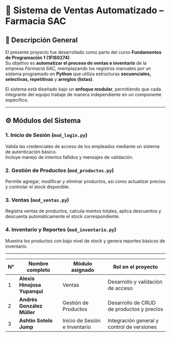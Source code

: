 # 💊 Sistema de Ventas Automatizado – Farmacia SAC

## 🧩 Descripción General
El presente proyecto fue desarrollado como parte del curso **Fundamentos de Programación 1 (1FIS0274)**.  
Su objetivo es **automatizar el proceso de ventas e inventario** de la empresa *Farmacia SAC*, reemplazando los registros manuales por un sistema programado en **Python** que utiliza estructuras **secuenciales, selectivas, repetitivas** y **arreglos (listas)**.

El sistema está diseñado bajo un **enfoque modular**, permitiendo que cada integrante del equipo trabaje de manera independiente en un componente específico.

---

## ⚙️ Módulos del Sistema

### 1. Inicio de Sesión (`mod_login.py`)
Valida las credenciales de acceso de los empleados mediante un sistema de autenticación básico.  
Incluye manejo de intentos fallidos y mensajes de validación.  

### 2. Gestión de Productos (`mod_productos.py`)
Permite agregar, modificar y eliminar productos, así como actualizar precios y controlar el stock disponible.

### 3. Ventas (`mod_ventas.py`)
Registra ventas de productos, calcula montos totales, aplica descuentos y descuenta automáticamente el stock correspondiente.

### 4. Inventario y Reportes (`mod_inventario.py`)
Muestra los productos con bajo nivel de stock y genera reportes básicos de inventario.

---

| N° | Nombre completo              | Módulo asignado                | Rol en el proyecto                         |
| -- | ---------------------------- | --------------------           | ------------------------------------------ |
| 1  | **Alexis Hinojosa Yupanqui** | Ventas                         | Desarrollo y validación de acceso          |
| 2  | **Andrés González Müller**   | Gestión de Productos           | Desarrollo de CRUD de productos y precios  |
| 3  | **Ashtin Sotelo Jump**       | Inicio de Sesión e Inventario  | Integración general y control de versiones |

